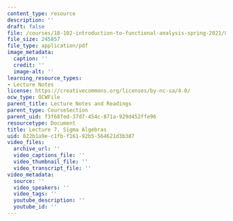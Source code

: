 ```yaml
---
content_type: resource
description: ''
draft: false
file: /courses/18-102-introduction-to-functional-analysis-spring-2021/822b1a9ec1fbf16192b5564621d3b387_MIT18_102s21_lec7.pdf
file_size: 245857
file_type: application/pdf
image_metadata:
  caption: ''
  credit: ''
  image-alt: ''
learning_resource_types:
- Lecture Notes
license: https://creativecommons.org/licenses/by-nc-sa/4.0/
ocw_type: OCWFile
parent_title: Lecture Notes and Readings
parent_type: CourseSection
parent_uid: f3f68fed-37d7-454c-871a-929d452ffe96
resourcetype: Document
title: Lecture 7. Sigma Algebras
uid: 822b1a9e-c1fb-f161-92b5-564621d3b387
video_files:
  archive_url: ''
  video_captions_file: ''
  video_thumbnail_file: ''
  video_transcript_file: ''
video_metadata:
  source: ''
  video_speakers: ''
  video_tags: ''
  youtube_description: ''
  youtube_id: ''
---
```

